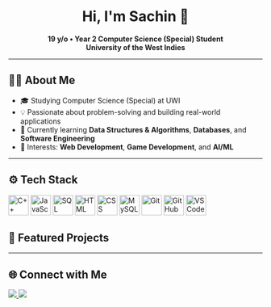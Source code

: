 <h1 align="center">Hi, I'm Sachin 👋</h1>

<p align="center">
  <b>19 y/o • Year 2 Computer Science (Special) Student</b><br>
  <b>University of the West Indies</b>
</p>

---

## 🧑‍💻 About Me  
- 🎓 Studying Computer Science (Special) at UWI  
- 💡 Passionate about problem-solving and building real-world applications  
- 🌱 Currently learning **Data Structures & Algorithms**, **Databases**, and **Software Engineering**  
- 🚀 Interests: **Web Development**, **Game Development**, and **AI/ML**  

---

## ⚙️ Tech Stack  

<p align="left">
  <!-- Languages -->
  <img src="https://cdn.jsdelivr.net/gh/devicons/devicon/icons/cplusplus/cplusplus-original.svg" height="40" alt="C++"/>
  <img src="https://cdn.jsdelivr.net/gh/devicons/devicon/icons/javascript/javascript-original.svg" height="40" alt="JavaScript"/>
  <img src="https://cdn.jsdelivr.net/gh/devicons/devicon/icons/sqlite/sqlite-original.svg" height="40" alt="SQL"/>
  
  <!-- Web Dev -->
  <img src="https://cdn.jsdelivr.net/gh/devicons/devicon/icons/html5/html5-original.svg" height="40" alt="HTML"/>
  <img src="https://cdn.jsdelivr.net/gh/devicons/devicon/icons/css3/css3-original.svg" height="40" alt="CSS"/>
  
  <!-- Databases -->
  <img src="https://cdn.jsdelivr.net/gh/devicons/devicon/icons/mysql/mysql-original.svg" height="40" alt="MySQL"/>
  
  
  <!-- Tools -->
  <img src="https://cdn.jsdelivr.net/gh/devicons/devicon/icons/git/git-original.svg" height="40" alt="Git"/>
  <img src="https://cdn.jsdelivr.net/gh/devicons/devicon/icons/github/github-original.svg" height="40" alt="GitHub"/>
  <img src="https://cdn.jsdelivr.net/gh/devicons/devicon/icons/vscode/vscode-original.svg" height="40" alt="VS Code"/>
</p>

## 📂 Featured Projects  


---

## 🌐 Connect with Me  

<p align="left">
  <a href="https://www.linkedin.com/in/sachin-ramphal-859290381/" target="_blank">
    <img src="https://img.shields.io/badge/LinkedIn-0A66C2?logo=linkedin&logoColor=white&style=for-the-badge" />
  </a>
  <a href="mailto:your.email@domain.com">
    <img src="https://img.shields.io/badge/Email-D14836?logo=gmail&logoColor=white&style=for-the-badge" />
  </a>
</p>
